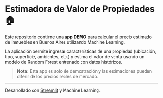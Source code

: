 # Estimadora de Valor de Propiedades 🏠

Este repositorio contiene una **app DEMO** para calcular el precio estimado de inmuebles en Buenos Aires utilizando Machine Learning. 

La aplicación permite ingresar características de una propiedad (ubicación, tipo, superficie, ambientes, etc.) y estima el valor de venta usando un modelo de Random Forest entrenado con datos históricos.

> **Nota:** Esta app es solo de demostración y las estimaciones pueden diferir de los precios reales de mercado.

---
Desarrollado con [Streamlit](https://streamlit.io/) y Machine Learning.